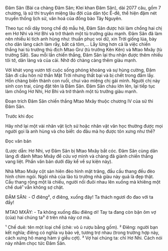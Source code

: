 Đâm Sân (Bài ca chàng Đâm Sân; Klei khan Đâm Sân), dài 2077 câu, gồm 7 chương, là sử thi truyền miệng lâu đời của dân tộc Ê-đê, thể hiện đậm nét truyền thống lịch sử, văn hoá của đồng bào Tây Nguyên.

Theo tục nối dây trong chế độ mẫu hệ, Đâm Sân được hỏi làm chồng hai chị em Hơ Nhi và Hơ Bhi và trở thành một tù trưởng giàu mạnh. Đâm Sân đã làm nên nhiều kì tích anh hùng như: thuần phục voi dữ, xin Trời giống lúa, bày cho dân làng cách làm rẫy, bắt cá tôm,... Lẫy lừng hơn cả là việc chiến thắng hai tù trưởng thù địch Mtao Grư (tù trưởng Kên Kên) và Mtao Mxây (tù trưởng Sắt). Sau mỗi lần chiến thắng, Đâm Sân lại thu nhận được thêm nhiều tôi tớ, dân làng và của cải. Nhờ đó chàng càng thêm giàu mạnh.

Với khát vọng vươn tới cuộc sống phóng khoáng và sự hùng cường, Đâm Sân đi cầu hôn nữ thần Mặt Trời nhưng thất bại và bị chết trong đầm lầy. Hồn chàng biến thành con ruồi, chui vào miệng chị gái mình. Người chị này sinh con trai, cũng đặt tên là Đâm Sân. Đâm Sân cháu lớn lên, lại tiếp tục làm chồng Hơ Nhi, Hơ Bhi và trở thành một tù trưởng giàu mạnh.

Đoạn trích Đâm Sân chiến thắng Mtao Mxây thuộc chương IV của sử thi Đâm Sân.

Trước khi đọc

Hãy nhớ lại một vài nhân vật lịch sử hoặc nhân vật văn học thường được mọi người gọi là anh hùng và cho biết: do đâu mà họ được tôn xưng như thế?

Đọc văn bản

(Lược dẫn: Hơ Nhi, vợ Đâm Sân bị Mtao Mxây bắt cóc. Đâm Sân cùng dân làng đi đánh Mtao Mxây để cứu vợ mình và chàng đã giành chiến thắng vang liệt. Phần văn bản dưới đây kể về sự kiện này).

Nhà Mtao Mxây cột sàn hiên đèo hình mặt trăng, đầu cầu thang đều đèo hình chim ngói. Ngôi nhà của lão tù trưởng nhà giàu này quả là đẹp thật. Cầu thang rộng một lá chiếu, người nối đuôi nhau lên xuống mà khiêng một chế duê¹ vẫn không sợ chật.

ĐÂM SÂN: - Ơ điêng², ơ điêng, xuống đây! Ta thách ngươi đo đao với ta đấy!

MTAO MXÂY: - Ta không xuống đâu điêng ơi! Tay ta đang còn bận ôm vợ (của) hai chúng ta³ ở trên nhà này cơ mà.

¹ Chế duê: tên một loại chế (chè: vò ủ rượu bằng gốm).
² Điêng: người bạn kết nghĩa; điêng có nghĩa vụ bảo vệ, tương trợ nhau (trong trường hợp này, cách xưng hô mang hàm ý giễu cợt).
³ Vợ hai chúng ta: chỉ Hơ Nhi. Cách nói này nhằm chọc tức Đâm Sân.